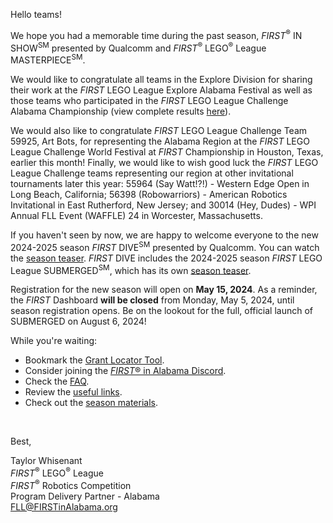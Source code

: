 Hello teams!

We hope you had a memorable time during the past season, *FIRST*<sup>&reg;</sup> IN SHOW<sup>SM</sup> presented by Qualcomm and *FIRST*<sup>&reg;</sup> LEGO<sup>&reg;</sup> League MASTERPIECE<sup>SM</sup>.

We would like to congratulate all teams in the Explore Division for sharing their work at the *FIRST* LEGO League Explore Alabama Festival as well as those teams who participated in the *FIRST* LEGO League Challenge Alabama Championship (view complete results [here](https://github.com/drewwhis/first-in-alabama/blob/main/first-lego-league/2023-2024/challenge-results.md)).

We would also like to congratulate *FIRST* LEGO League Challenge Team 59925, Art Bots, for representing the Alabama Region at the *FIRST* LEGO League Challenge World Festival at *FIRST* Championship in Houston, Texas, earlier this month! Finally, we would like to wish good luck the *FIRST* LEGO League Challenge teams representing our region at other invitational tournaments later this year: 55964 (Say Watt!?!) - Western Edge Open in Long Beach, California; 56398 (Robowarriors) - American Robotics Invitational in East Rutherford, New Jersey; and 30014 (Hey, Dudes) - WPI Annual FLL Event (WAFFLE) 24 in Worcester, Massachusetts.

If you haven't seen by now, we are happy to welcome everyone to the new 2024-2025 season *FIRST* DIVE<sup>SM</sup> presented by Qualcomm. You can watch the [season teaser](https://www.youtube.com/watch?v=zM1wAo4eQzQ). *FIRST* DIVE includes the 2024-2025 season *FIRST* LEGO League SUBMERGED<sup>SM</sup>, which has its own [season teaser](https://www.youtube.com/watch?v=4JV7x014U0I).

Registration for the new season will open on **May 15, 2024**. As a reminder, the *FIRST* Dashboard **will be closed** from Monday, May 5, 2024, until season registration opens. Be on the lookout for the full, official launch of SUBMERGED on August 6, 2024!

While you're waiting:
- Bookmark the [Grant Locator Tool](https://www.firstinspires.org/robotics/team-grants).
- Consider joining the [*FIRST*&reg; in Alabama Discord](http://discord.gg/XfurbWERQ8).
- Check the [FAQ](https://github.com/drewwhis/first-in-alabama/wiki/Frequently-Asked-Questions).
- Review the [useful links](https://github.com/drewwhis/first-in-alabama/wiki/Useful-Links).
- Check out the [season materials](https://info.firstinspires.org/free-season-content).

<br />

Best,
<p>
  Taylor Whisenant<br />
  <i>FIRST</i><sup>&reg;</sup> LEGO<sup>&reg;</sup> League<br />
  <i>FIRST</i><sup>&reg;</sup> Robotics Competition<br />
  Program Delivery Partner - Alabama<br >
  <a href="mailto:fll@firstinalabama.org">FLL@FIRSTinAlabama.org</a>
</p>